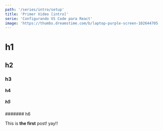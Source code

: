 ```yaml
---
path: '/series/intro/setup'
title: 'Primer Video [intro]'
serie: 'Configurando VS Code para React'
image: 'https://thumbs.dreamstime.com/b/laptop-purple-screen-102644705.jpg'
---
```


# h1

## h2

### h3

#### h4

##### h5

####### h6

This is **the first** post! yay!!
